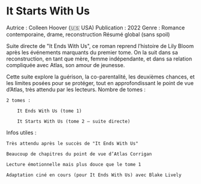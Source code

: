 #  It Starts With Us

Autrice : Colleen Hoover (🇺🇸 USA)
Publication : 2022
Genre : Romance contemporaine, drame, reconstruction
Résumé global (sans spoil)

Suite directe de "It Ends With Us", ce roman reprend l’histoire de Lily Bloom après les événements marquants du premier tome. On la suit dans sa reconstruction, en tant que mère, femme indépendante, et dans sa relation compliquée avec Atlas, son amour de jeunesse.

Cette suite explore la guérison, la co-parentalité, les deuxièmes chances, et les limites posées pour se protéger, tout en approfondissant le point de vue d’Atlas, très attendu par les lecteurs.
Nombre de tomes :

    2 tomes :

        It Ends With Us (tome 1)

        It Starts With Us (tome 2 – suite directe)

Infos utiles :

    Très attendu après le succès de "It Ends With Us"

    Beaucoup de chapitres du point de vue d’Atlas Corrigan

    Lecture émotionnelle mais plus douce que le tome 1

    Adaptation ciné en cours (pour It Ends With Us) avec Blake Lively